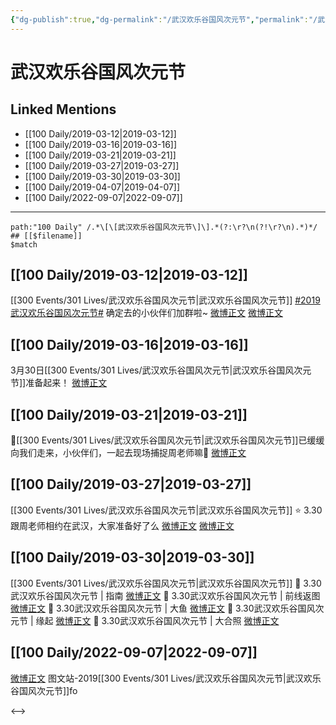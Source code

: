 ```yaml
---
{"dg-publish":true,"dg-permalink":"/武汉欢乐谷国风次元节","permalink":"/武汉欢乐谷国风次元节/"}
---
```


# 武汉欢乐谷国风次元节

## Linked Mentions
- [[100 Daily/2019-03-12\|2019-03-12]]
- [[100 Daily/2019-03-16\|2019-03-16]]
- [[100 Daily/2019-03-21\|2019-03-21]]
- [[100 Daily/2019-03-27\|2019-03-27]]
- [[100 Daily/2019-03-30\|2019-03-30]]
- [[100 Daily/2019-04-07\|2019-04-07]]
- [[100 Daily/2022-09-07\|2022-09-07]]


---

```expander
path:"100 Daily" /.*\[\[武汉欢乐谷国风次元节\]\].*(?:\r?\n(?!\r?\n).*)*/
## [[$filename]]
$match
```
## [[100 Daily/2019-03-12\|2019-03-12]]
[[300 Events/301 Lives/武汉欢乐谷国风次元节\|武汉欢乐谷国风次元节]]
[#2019武汉欢乐谷国风次元节#](https://s.weibo.com/weibo?q=%232019%E6%AD%A6%E6%B1%89%E6%AC%A2%E4%B9%90%E8%B0%B7%E5%9B%BD%E9%A3%8E%E6%AC%A1%E5%85%83%E8%8A%82%23) 确定去的小伙伴们加群啦~
[微博正文](https://weibo.com/detail/4348924892431182)
[微博正文](https://weibo.com/detail/4349061949289902)

## [[100 Daily/2019-03-16\|2019-03-16]]
3月30日[[300 Events/301 Lives/武汉欢乐谷国风次元节\|武汉欢乐谷国风次元节]]准备起来！
[微博正文](https://weibo.com/detail/4350275303453643)

## [[100 Daily/2019-03-21\|2019-03-21]]
📢[[300 Events/301 Lives/武汉欢乐谷国风次元节\|武汉欢乐谷国风次元节]]已缓缓向我们走来，小伙伴们，一起去现场捕捉周老师嘛🐰
[微博正文](https://m.weibo.cn/6466290670/4352198622734434)
## [[100 Daily/2019-03-27\|2019-03-27]]
[[300 Events/301 Lives/武汉欢乐谷国风次元节\|武汉欢乐谷国风次元节]]
⭐ 3.30跟周老师相约在武汉，大家准备好了么
[微博正文](https://m.weibo.cn/6466290670/4354457758821837)
[微博正文](https://m.weibo.cn/6466290670/4354516092981873)
## [[100 Daily/2019-03-30\|2019-03-30]]
[[300 Events/301 Lives/武汉欢乐谷国风次元节\|武汉欢乐谷国风次元节]]
🔔 3.30武汉欢乐谷国风次元节 | 指南
[微博正文](https://m.weibo.cn/6466290670/4355483529514777)
🔔 3.30武汉欢乐谷国风次元节 | 前线返图
[微博正文](https://m.weibo.cn/6466290670/4355501326787271)
🔔 3.30武汉欢乐谷国风次元节 | 大鱼
[微博正文](https://m.weibo.cn/6466290670/4355536818072317)
🔔 3.30武汉欢乐谷国风次元节 | 缘起
[微博正文](https://m.weibo.cn/6466290670/4355545852671516)
🔔 3.30武汉欢乐谷国风次元节 | 大合照
[微博正文](https://m.weibo.cn/6466290670/4355551880205043)
## [[100 Daily/2022-09-07\|2022-09-07]]
[微博正文](https://m.weibo.cn/6987697229/4811029144667083) 图文站-2019[[300 Events/301 Lives/武汉欢乐谷国风次元节\|武汉欢乐谷国风次元节]]fo

<-->